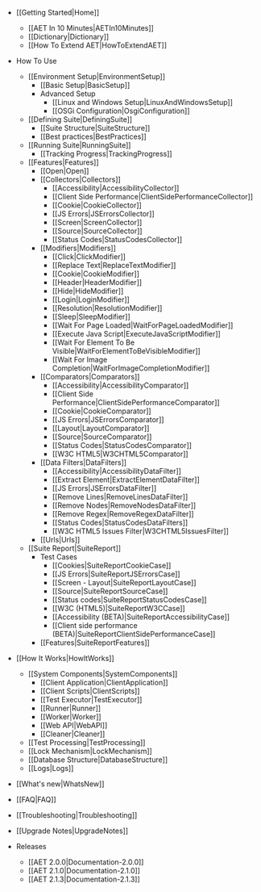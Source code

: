 * [[Getting Started|Home]]
    * [[AET In 10 Minutes|AETIn10Minutes]]
    * [[Dictionary|Dictionary]]
    * [[How To Extend AET|HowToExtendAET]]

* How To Use
    * [[Environment Setup|EnvironmentSetup]]
        * [[Basic Setup|BasicSetup]]
        * Advanced Setup
            * [[Linux and Windows Setup|LinuxAndWindowsSetup]]
            * [[OSGi Configuration|OsgiConfiguration]]
    * [[Defining Suite|DefiningSuite]]
        * [[Suite Structure|SuiteStructure]]
        * [[Best practices|BestPractices]]
    * [[Running Suite|RunningSuite]]
        * [[Tracking Progress|TrackingProgress]]
    * [[Features|Features]]
        * [[Open|Open]]
        * [[Collectors|Collectors]]
            * [[Accessibility|AccessibilityCollector]]
            * [[Client Side Performance|ClientSidePerformanceCollector]]
            * [[Cookie|CookieCollector]]
            * [[JS Errors|JSErrorsCollector]]
            * [[Screen|ScreenCollector]]
            * [[Source|SourceCollector]]
            * [[Status Codes|StatusCodesCollector]]
        * [[Modifiers|Modifiers]]
            * [[Click|ClickModifier]]
            * [[Replace Text|ReplaceTextModifier]]
            * [[Cookie|CookieModifier]]
            * [[Header|HeaderModifier]]
            * [[Hide|HideModifier]]
            * [[Login|LoginModifier]]
            * [[Resolution|ResolutionModifier]]
            * [[Sleep|SleepModifier]]
            * [[Wait For Page Loaded|WaitForPageLoadedModifier]]
            * [[Execute Java Script|ExecuteJavaScriptModifier]]
            * [[Wait For Element To Be Visible|WaitForElementToBeVisibleModifier]]
            * [[Wait For Image Completion|WaitForImageCompletionModifier]]
        * [[Comparators|Comparators]]
            * [[Accessibility|AccessibilityComparator]]
            * [[Client Side Performance|ClientSidePerformanceComparator]]
            * [[Cookie|CookieComparator]]
            * [[JS Errors|JSErrorsComparator]]
            * [[Layout|LayoutComparator]]
            * [[Source|SourceComparator]]
            * [[Status Codes|StatusCodesComparator]]
            * [[W3C HTML5|W3CHTML5Comparator]]
        * [[Data Filters|DataFilters]]
            * [[Accessibility|AccessibilityDataFilter]]
            * [[Extract Element|ExtractElementDataFilter]]
            * [[JS Errors|JSErrorsDataFilter]]
            * [[Remove Lines|RemoveLinesDataFilter]]
            * [[Remove Nodes|RemoveNodesDataFilter]]
            * [[Remove Regex|RemoveRegexDataFilter]]
            * [[Status Codes|StatusCodesDataFilters]]
            * [[W3C HTML5 Issues Filter|W3CHTML5IssuesFilter]]
        * [[Urls|Urls]]
    * [[Suite Report|SuiteReport]]
        * Test Cases
            * [[Cookies|SuiteReportCookieCase]]
            * [[JS Errors|SuiteReportJSErrorsCase]]
            * [[Screen - Layout|SuiteReportLayoutCase]]
            * [[Source|SuiteReportSourceCase]]
            * [[Status codes|SuiteReportStatusCodesCase]]
            * [[W3C (HTML5)|SuiteReportW3CCase]]
            * [[Accessibility (BETA)|SuiteReportAccessibilityCase]]
            * [[Client side performance (BETA)|SuiteReportClientSidePerformanceCase]]
        * [[Features|SuiteReportFeatures]]

* [[How It Works|HowItWorks]]
    * [[System Components|SystemComponents]]
        * [[Client Application|ClientApplication]]
        * [[Client Scripts|ClientScripts]]
        * [[Test Executor|TestExecutor]]
        * [[Runner|Runner]]
        * [[Worker|Worker]]
        * [[Web API|WebAPI]]
        * [[Cleaner|Cleaner]]
    * [[Test Processing|TestProcessing]]
    * [[Lock Mechanism|LockMechanism]]
    * [[Database Structure|DatabaseStructure]]
    * [[Logs|Logs]]
* [[What's new|WhatsNew]]
* [[FAQ|FAQ]]
* [[Troubleshooting|Troubleshooting]]
* [[Upgrade Notes|UpgradeNotes]]
* Releases
    * [[AET 2.0.0|Documentation-2.0.0]]
    * [[AET 2.1.0|Documentation-2.1.0]]
    * [[AET 2.1.3|Documentation-2.1.3]]

